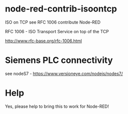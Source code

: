 # node-red-contrib-isoontcp

ISO on TCP see RFC 1006 contribute Node-RED

RFC 1006 - ISO Transport Service on top of the TCP

http://www.rfc-base.org/rfc-1006.html


# Siemens PLC connectivity

see nodeS7 - https://www.versioneye.com/nodejs/nodes7/

# Help

Yes, please help to bring this to work for Node-RED!
